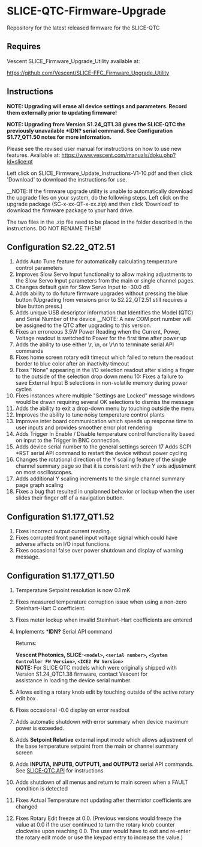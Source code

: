 # SLICE-QTC-Firmware-Upgrade
Repository for the latest released firmware for the SLICE-QTC

## Requires 
  Vescent SLICE_Firmware_Upgrade_Utility available at:
  
  https://github.com/Vescent/SLICE-FFC_Firmware_Upgrade_Utility
## Instructions
  __NOTE: Upgrading will erase all device settings and parameters. Record them externally prior to updating firmware!__
  
  __NOTE: Upgrading from Version S1.24_QT1.38 gives the SLICE-QTC the previously unavailable ***IDN?** serial command. See Configuration S1.77_QT1.50 notes for more information.__
  
  Please see the revised user manual for instructions on how to use new features. 
  Available at:
  https://www.vescent.com/manuals/doku.php?id=slice:qt
  
  Left click on SLICE_Firmware_Update_Instructions-V1-10.pdf and then click 'Download' to download the instructions for use. 

  __NOTE: If the firmware upgrade utility is unable to automatically download the upgrade files on your system, do the following steps.
  Left click on the upgrade package (SC-x-xx-QT-x-xx.zip) and then click 'Download' to download the firmware package to your hard drive.
  
  The two files in the .zip file need to be placed in the folder described in the instructions. DO NOT RENAME THEM!
## Configuration S2.22_QT2.51
 1. Adds Auto Tune feature for automatically calculating temperature control parameters
 2. Improves Slow Servo Input functionality to allow making adjustments to the Slow Servo Input parameters from the main or single channel pages.
 3. Changes default gain for Slow Servo Input to -30.0 dB
 4. Adds ability to do future firmware upgrades without pressing the blue button (Upgrading from versions prior to S2.22_QT2.51 still requires a blue button press.)
 5. Adds unique USB descriptor information that Identifies the Model (QTC) and Serial Number of the device 
	__NOTE: A new COM port number will be assigned to the QTC after upgrading to this version.
 6. Fixes an erroneous 3.5W Power Reading when the Current, Power, Voltage readout is switched to Power for the first time after power up
 7. Adds the ability to use either \r, \n, or \r\n to terminate serial API commands
 8. Fixes home screen rotary edit timeout which failed to return the readout border to blue color after an inactivity timeout
 9. Fixes "None" appearing in the I/O selection readout after sliding a finger to the outside of the selection drop down menu
 10: Fixes a failure to save External Input B selections in non-volatile memory during power cycles
 11. Fixes instances where multiple "Settings are Locked" message windows would be drawn requiring several OK selections to dismiss the message
 12. Adds the ability to exit a drop-down menu by touching outside the menu
 13. Improves the ability to tune noisy temperature control plants
 14. Improves inter board communication which speeds up response time to user inputs and provides smoother error plot rendering
 15. Adds Trigger In Enable / Disable temperature control functionality based on input to the Trigger In BNC connection.
 16. Adds device serial number to the general settings screen
 17  Adds SCPI *RST serial API command to restart the device without power cycling
 18. Changes the rotational direction of the Y scaling feature of the single channel summary page so that it is consistent with the Y axis adjustment on most oscilloscopes.
 19. Adds additional Y scaling increments to the single channel summary page graph scaling
 20. Fixes a bug that resulted in unplanned behavior or lockup when the user slides their finger off of a navigation button.
## Configuration S1.177_QT1.52
 1. Fixes incorrect output current reading. 
 2. Fixes corrupted front panel input voltage signal which could have adverse affects on I/O input functions.
 3. Fixes occasional false over power shutdown and display of warning message.
## Configuration S1.177_QT1.50
 1. Temperature Setpoint resolution is now 0.1 mK
 2. Fixes measured temperature corruption issue when using a non-zero Steinhart-Hart C coefficient.
 3. Fixes meter lockup when invalid Steinhart-Hart coefficients are entered
 4. Implements ***IDN?** Serial API command
   
       Returns:
    
       __Vescent Photonics, SLICE-`<model>`, `<serial number>`, `<System Controller FW Version>`, `<ICE2 FW Version>`__  
       __NOTE:__ For SLICE QTC models which were originally shipped with Version S1.24_QTC1.38 firmware, contact Vescent for  
                 assistance in loading the device serial number.
       
  5. Allows exiting a rotary knob edit by touching outside of the active rotary edit box
  6. Fixes occasional -0.0 display on error readout
  7. Adds automatic shutdown with error summary when device maximum power is exceeded.
  8. Adds **Setpoint Relative** external input mode which allows adjustment of the base temperature setpoint from the main or channel summary screen  
  9. Adds **INPUTA, INPUTB, OUTPUT1, and OUTPUT2** serial API commands. See [SLICE-QTC API](https://www.vescent.com/manuals/doku.php?id=slice:qt:api) for instructions  
  10. Adds shutdown of all menus and return to main screen when a FAULT condition is detected  
  11. Fixes Actual Temperature not updating after thermistor coefficients are changed  
  12. Fixes Rotary Edit freeze at 0.0. (Previous versions would freeze the value at 0.0 if the user continued to turn the rotary knob counter clockwise upon reaching 0.0. The user would have to exit and re-enter the rotary edit mode or use the keypad entry to increase the value.)
  
